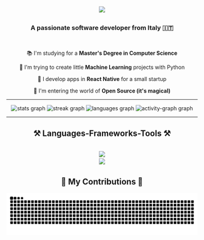 <h1 align="center">
    <img src="https://readme-typing-svg.herokuapp.com/?font=Righteous&size=35&center=true&vCenter=true&width=500&height=70&duration=4000&lines=Hi+There!+👋;+I'm+Stefano!;" />
</h1>
<h3 align="center">A passionate software developer from Italy 🇮🇹</h3>
<br/>
<div align="center">
  
  📚 I'm studying for a <b>Master's Degree in Computer Science</b>
  
  🤖 I'm trying to create little <b>Machine Learning</b> projects with Python
  
  🦄 I develop apps in <b>React Native</b> for a small startup
  
  🌱 I'm entering the world of <b>Open Source (it's magical)</b>
</div>

 <hr/>

<div align="center">
  <img src="https://github-readme-stats.vercel.app/api?username=steq28&hide_title=false&hide_rank=false&show_icons=true&include_all_commits=true&count_private=true&disable_animations=false&theme=tokyonight&locale=en&hide_border=true" height="200" alt="stats graph"  />
  <img src="https://streak-stats.demolab.com?user=steq28&locale=en&mode=weekly&theme=tokyonight&hide_border=true&border_radius=5&date_format=j%20M%5B%20Y%5D" height="200" alt="streak graph"  />
  <img src="https://github-readme-stats.vercel.app/api/top-langs?username=steq28&locale=en&hide_title=true&layout=compact&card_width=320&langs_count=5&theme=tokyonight&hide_border=true&custom_title=Stats" height="200" alt="languages graph"  />
  <img src="https://github-readme-activity-graph.vercel.app/graph?username=steq28&custom_title=activity&theme=tokyo-night&radius=6&area=true&hide_border=true&hide_title=false" height="220" alt="activity-graph graph"  />
</div>
 <hr/>
 <h2 align="center">⚒️ Languages-Frameworks-Tools ⚒️</h2>
<br/>
<div align="center">
  <img src="https://skillicons.dev/icons?i=react,python,tensorflow,nodejs,typescript" /><br/>
  <img src="https://skillicons.dev/icons?i=javascript,html,css,redux,git,mongodb,jquery,pytorch" />
</div>

<div align="center">
  <h2>🐍 My Contributions 🐍</h2>
  <img alt="snake eating my contributions" src="https://raw.githubusercontent.com/steq28/steq28/output/github-contribution-grid-snake.svg" />
</div>
